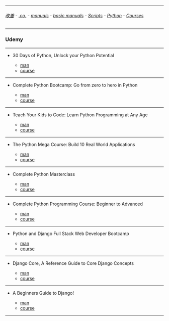 
---

###### [改善](https://github.com/ttltrk/0C/blob/master/README.MD) - [.co.](https://github.com/ttltrk/PRG/blob/master/CODING.MD) - [manuals](https://github.com/ttltrk/PRG/blob/master/MAN.MD) - [basic manuals](https://github.com/ttltrk/PRG/blob/master/MANUALS.MD) - [Scripts](https://github.com/ttltrk/PRG/blob/master/PY/DOC/SC/SC.MD) - [Python](https://github.com/ttltrk/PRG/blob/master/PY/DOC/OPYM/OPYM.MD) - [Courses](https://github.com/ttltrk/PRG/blob/master/PY/DOC/OPYM/13/COURSES.MD)

---

### Udemy

---

* 30 Days of Python, Unlock your Python Potential

  + [man](https://github.com/ttltrk/PRG/blob/master/PY/DOC/UD_30_PY.MD)
  + [course]()

---

* Complete Python Bootcamp: Go from zero to hero in Python

  + [man](https://github.com/ttltrk/PRG/blob/master/PY/DOC/UD_FROM_ZE_TO_HE.MD)
  + [course]()

---

* Teach Your Kids to Code: Learn Python Programming at Any Age

  + [man](https://github.com/ttltrk/PRG/blob/master/PY/DOC/udemy_teach_your_kids_to_code.MD)
  + [course]()

---

* The Python Mega Course: Build 10 Real World Applications

  + [man]()
  + [course]()

---

* Complete Python Masterclass

  + [man]()
  + [course]()
  
---  

* Complete Python Programming Course: Beginner to Advanced

  + [man]()
  + [course]()
  
---  

* Python and Django Full Stack Web Developer Bootcamp

  + [man]()
  + [course]()
  
---  

* Django Core, A Reference Guide to Core Django Concepts

  + [man]()
  + [course]()
    
---

* A Beginners Guide to Django!

  + [man]()
  + [course]()

---
